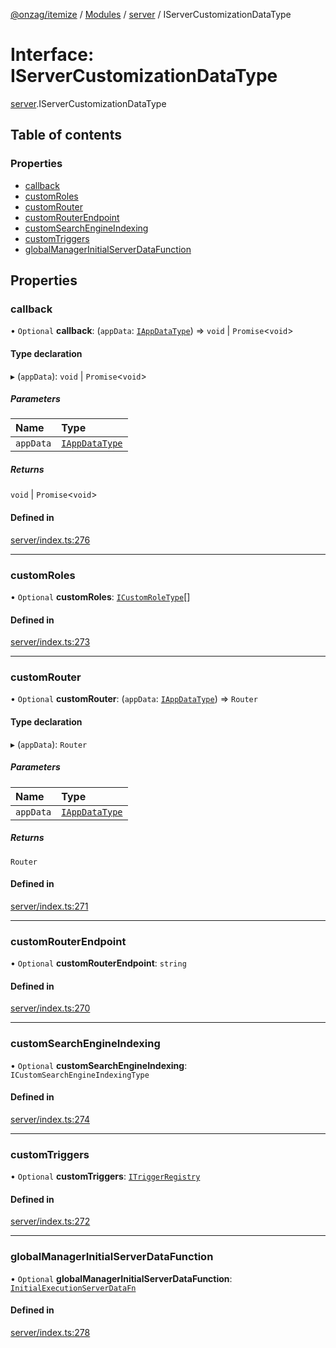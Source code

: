 [@onzag/itemize](../README.md) / [Modules](../modules.md) / [server](../modules/server.md) / IServerCustomizationDataType

# Interface: IServerCustomizationDataType

[server](../modules/server.md).IServerCustomizationDataType

## Table of contents

### Properties

- [callback](server.IServerCustomizationDataType.md#callback)
- [customRoles](server.IServerCustomizationDataType.md#customroles)
- [customRouter](server.IServerCustomizationDataType.md#customrouter)
- [customRouterEndpoint](server.IServerCustomizationDataType.md#customrouterendpoint)
- [customSearchEngineIndexing](server.IServerCustomizationDataType.md#customsearchengineindexing)
- [customTriggers](server.IServerCustomizationDataType.md#customtriggers)
- [globalManagerInitialServerDataFunction](server.IServerCustomizationDataType.md#globalmanagerinitialserverdatafunction)

## Properties

### callback

• `Optional` **callback**: (`appData`: [`IAppDataType`](server.IAppDataType.md)) => `void` \| `Promise`\<`void`\>

#### Type declaration

▸ (`appData`): `void` \| `Promise`\<`void`\>

##### Parameters

| Name | Type |
| :------ | :------ |
| `appData` | [`IAppDataType`](server.IAppDataType.md) |

##### Returns

`void` \| `Promise`\<`void`\>

#### Defined in

[server/index.ts:276](https://github.com/onzag/itemize/blob/59702dd5/server/index.ts#L276)

___

### customRoles

• `Optional` **customRoles**: [`ICustomRoleType`](server_resolvers_roles.ICustomRoleType.md)[]

#### Defined in

[server/index.ts:273](https://github.com/onzag/itemize/blob/59702dd5/server/index.ts#L273)

___

### customRouter

• `Optional` **customRouter**: (`appData`: [`IAppDataType`](server.IAppDataType.md)) => `Router`

#### Type declaration

▸ (`appData`): `Router`

##### Parameters

| Name | Type |
| :------ | :------ |
| `appData` | [`IAppDataType`](server.IAppDataType.md) |

##### Returns

`Router`

#### Defined in

[server/index.ts:271](https://github.com/onzag/itemize/blob/59702dd5/server/index.ts#L271)

___

### customRouterEndpoint

• `Optional` **customRouterEndpoint**: `string`

#### Defined in

[server/index.ts:270](https://github.com/onzag/itemize/blob/59702dd5/server/index.ts#L270)

___

### customSearchEngineIndexing

• `Optional` **customSearchEngineIndexing**: `ICustomSearchEngineIndexingType`

#### Defined in

[server/index.ts:274](https://github.com/onzag/itemize/blob/59702dd5/server/index.ts#L274)

___

### customTriggers

• `Optional` **customTriggers**: [`ITriggerRegistry`](server_resolvers_triggers.ITriggerRegistry.md)

#### Defined in

[server/index.ts:272](https://github.com/onzag/itemize/blob/59702dd5/server/index.ts#L272)

___

### globalManagerInitialServerDataFunction

• `Optional` **globalManagerInitialServerDataFunction**: [`InitialExecutionServerDataFn`](../modules/server_global_manager.md#initialexecutionserverdatafn)

#### Defined in

[server/index.ts:278](https://github.com/onzag/itemize/blob/59702dd5/server/index.ts#L278)

